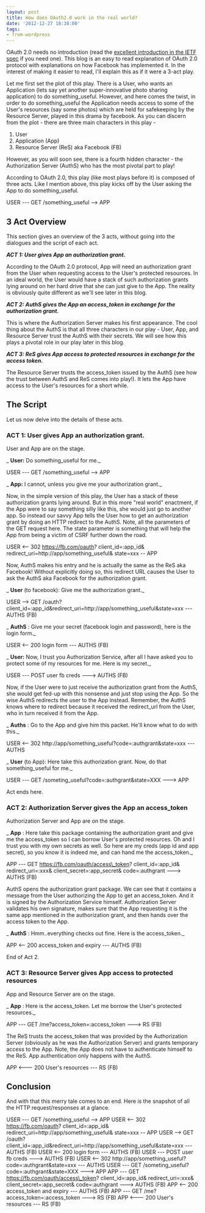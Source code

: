 ```yaml
---
layout: post
title: How does OAuth2.0 work in the real world?
date: '2012-12-27 18:38:00'
tags:
- from-wordpress
---
```


OAuth 2.0 needs no introduction (read the [excellent introduction in the IETF spec](http://tools.ietf.org/id/draft-ietf-oauth-v2-23.html#rfc.section.1) if you need one). This blog is an easy to read explanation of OAuth 2.0 protocol with explanations on how Facebook has implemented it. In the interest of making it easier to read, I'll explain this as if it were a 3-act play.

Let me first set the plot of this play. There is a User, who wants an Application (lets say yet another super-innovative photo sharing application) to do something\_useful. However, and here comes the twist, in order to do something\_useful the Application needs access to some of the User's resources (say some photos) which are held for safekeeping by the Resource Server, played in this drama by facebook. As you can discern from the plot - there are three main characters in this play -

1. User
2. Application (App)
3. Resource Server (ReS) aka Facebook (FB)

However, as you will soon see, there is a fourth hidden character - the Authorization Server (AuthS) who has the most pivotal part to play!

According to OAuth 2.0, this play (like most plays before it) is composed of three acts. Like I mention above, this play kicks off by the User asking the App to do something\_useful.

USER --- GET /something\_useful --\> APP

## 3 Act Overview

This section gives an overview of the 3 acts, without going into the dialogues and the script of each act.

**_ACT 1: User gives App an authorization grant._**

According to the OAuth 2.0 protocol, App will need an authorization grant from the User when requesting access to the User's protected resources. In an ideal world, the User would have a stack of such authorization grants lying around on her hard drive that she can just give to the App. The reality is obviously quite different as we'll see later in this blog.

**_ACT 2: AuthS gives the App an access\_token in exchange for the authorization grant._**

This is where the Authorization Server makes his first appearance. The cool thing about the AuthS is that all three characters in our play - User, App, and Resource Server trust the AuthS with their secrets. We will see how this plays a pivotal role in our play later in this blog.

**_ACT 3: ReS gives App access to protected resources in exchange for the access token._**

The Resource Server trusts the access\_token issued by the AuthS (see how the trust between AuthS and ReS comes into play!). It lets the App have access to the User's resources for a short while.

## The Script

Let us now delve into the details of these acts.

### ACT 1: User gives App an authorization grant.

User and App are on the stage.

_ **User:** Do something\_useful for me._

USER --- GET /something\_useful --\> APP

_ **App:** I cannot, unless you give me your authorization grant._

Now, in the simple version of this play, the User has a stack of these authorization grants lying around. But in this more "real world" enactment, if the App were to say something silly like this, she would just go to another app. So instead our savvy App tells the User how to get an authorization grant by doing an HTTP redirect to the AuthS. Note, all the parameters of the GET request here. The state parameter is something that will help the App from being a victim of CSRF further down the road.

USER \<-- 302 https://fb.com/oauth? client\_id=:app\_id& redirect\_uri=http://app/something\_useful& state=xxx -- APP

Now, AuthS makes his entry and he is actually the same as the ReS aka Facebook! Without explicitly doing so, this redirect URL causes the User to ask the AuthS aka Facebook for the authorization grant.

_ **User** (to facebook): Give me the authorization grant._

USER --\> GET /oauth?client\_id=:app\_id&redirect\_uri=http://app/something\_useful&state=xxx --- AUTHS (FB)

_ **AuthS** : Give me your secret (facebook login and password), here is the login form._

USER \<-- 200 login form --- AUTHS (FB)

_ **User:** Now, I trust you Authorization Service, after all I have asked you to protect some of my resources for me. Here is my secret._

USER --- POST user fb creds ---\> AUTHS (FB)

Now, if the User were to just receive the authorization grant from the AuthS, she would get fed-up with this nonsense and just stop using the App. So the wise AuthS redirects the user to the App instead. Remember, the AuthS knows where to redirect because it received the redirect\_url from the User, who in turn received it from the App.

_ **Auths** : Go to the App and give him this packet. He'll know what to do with this._

USER \<-- 302 http://app/something\_useful?code=:authgrant&state=xxx --- AUTHS

_ **User** (to App): Here take this authorization grant. Now, do that something\_useful for me._

USER --- GET /someting\_useful?code=:authgrant&state=XXX ---\> APP

Act ends here.

### ACT 2: Authorization Server gives the App an access\_token

Authorization Server and App are on the stage.

_ **App** : Here take this package containing the authorization grant and give me the access\_token so I can borrow User's protected resources. Oh and I trust you with my own secrets as well. So here are my creds (app id and app secret), so you know it is indeed me, and can hand me the access\_token._

APP --- GET https://fb.com/oauth/access\_token? client\_id=:app\_id& redirect\_uri=:xxx& client\_secret=:app\_secret& code=:authgrant ---\> AUTHS (FB)

AuthS opens the authorization grant package. We can see that it contains a message from the User authorizing the App to get an access\_token. And it is signed by the Authorization Service himself. Authorization Server validates his own signature, makes sure that the App requesting it is the same app mentioned in the authorization grant, and then hands over the access token to the App.

_ **AuthS** : Hmm..everything checks out fine. Here is the access\_token._

APP \<-- 200 access\_token and expiry --- AUTHS (FB)

End of Act 2.

### ACT 3: Resource Server gives App access to protected resources

App and Resource Server are on the stage.

_ **App** : Here is the access\_token. Let me borrow the User's protected resources._

APP --- GET /me?access\_token=:access\_token ---\> RS (FB)

The ReS trusts the access\_token that was provided by the Authorization Server (obviously as he was the Authorization Server) and grants temporary access to the App. Note, the App does not have to authenticate himself to the ReS. App authentication only happens with the AuthS.

APP \<--- 200 User's resources --- RS (FB)

## Conclusion

And with that this merry tale comes to an end. Here is the snapshot of all the HTTP request/responses at a glance.

USER --- GET /something\_useful --\> APP USER \<-- 302 https://fb.com/oauth? client\_id=:app\_id& redirect\_uri=http://app/something\_useful& state=xxx -- APP USER --\> GET /oauth?client\_id=:app\_id&redirect\_uri=http://app/something\_useful&state=xxx --- AUTHS (FB) USER \<-- 200 login form --- AUTHS (FB) USER --- POST user fb creds ---\> AUTHS (FB) USER \<-- 302 http://app/something\_useful?code=:authgrant&state=xxx --- AUTHS USER --- GET /someting\_useful?code=:authgrant&state=XXX ---\> APP APP --- GET https://fb.com/oauth/access\_token? client\_id=:app\_id& redirect\_uri=:xxx& client\_secret=:app\_secret& code=:authgrant ---\> AUTHS (FB) APP \<-- 200 access\_token and expiry --- AUTHS (FB) APP --- GET /me?access\_token=:access\_token ---\> RS (FB) APP \<--- 200 User's resources --- RS (FB)

